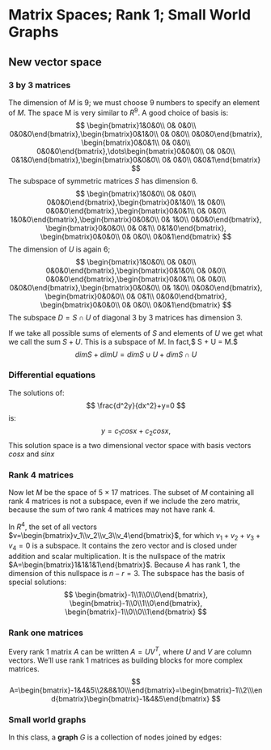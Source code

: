 # Matrix Spaces; Rank 1; Small World Graphs

##  New vector space 

###  3 by 3 matrices 

The dimension of $M$ is 9; we must choose 9 numbers to specify an element of $M$. The space M is very similar to $R^9$. A good choice of basis is:  
$$
\begin{bmatrix}1&0&0\\
0& 0&0\\
0&0&0\end{bmatrix},\begin{bmatrix}0&1&0\\
0& 0&0\\
0&0&0\end{bmatrix},
\begin{bmatrix}0&0&1\\
0& 0&0\\
0&0&0\end{bmatrix},\dots\begin{bmatrix}0&0&0\\
0& 0&0\\
0&1&0\end{bmatrix},\begin{bmatrix}0&0&0\\
0& 0&0\\
0&0&1\end{bmatrix}
$$
The subspace of symmetric matrices $S$ has dimension 6.  
$$
\begin{bmatrix}1&0&0\\
0& 0&0\\
0&0&0\end{bmatrix},\begin{bmatrix}0&1&0\\
1& 0&0\\
0&0&0\end{bmatrix},\begin{bmatrix}0&0&1\\
0& 0&0\\
1&0&0\end{bmatrix},\begin{bmatrix}0&0&0\\
0& 1&0\\
0&0&0\end{bmatrix},
\begin{bmatrix}0&0&0\\
0& 0&1\\
0&1&0\end{bmatrix},
\begin{bmatrix}0&0&0\\
0& 0&0\\
0&0&1\end{bmatrix}
$$
The dimension of $U$ is again 6;  
$$
\begin{bmatrix}1&0&0\\
0& 0&0\\
0&0&0\end{bmatrix},\begin{bmatrix}0&1&0\\
0& 0&0\\
0&0&0\end{bmatrix},\begin{bmatrix}0&0&1\\
0& 0&0\\
0&0&0\end{bmatrix},\begin{bmatrix}0&0&0\\
0& 1&0\\
0&0&0\end{bmatrix},
\begin{bmatrix}0&0&0\\
0& 0&1\\
0&0&0\end{bmatrix},
\begin{bmatrix}0&0&0\\
0& 0&0\\
0&0&1\end{bmatrix}
$$
The subspace $D = S ∩ U$ of diagonal 3 by 3 matrices has dimension 3.  

 If we take all possible sums of elements of $S$ and elements of $U$ we get what we call the sum $S + U$. This is a subspace of $M$. In fact,$ S + U = M.$ 
$$
dim S + dim U = dim S ∪ U + dim S ∩ U
$$

###  Differential equations 

The solutions of:
$$
\frac{d^2y}{dx^2}+y=0
$$
is:
$$
y=c_1cosx+c_2cosx,
$$
This solution space is a two dimensional vector space with basis vectors $cos x$ and $sin x$ 

###  Rank 4 matrices 

 Now let $M$ be the space of 5 × 17 matrices. The subset of $M$ containing all rank 4 matrices is not a subspace, even if we include the zero matrix, because the sum of two rank 4 matrices may not have rank 4.  

 In $R^4$, the set of all vectors $v=\begin{bmatrix}v_1\\v_2\\v_3\\v_4\end{bmatrix}$, for which $v_1 + v_2 + v_3 + v_4 = 0$ is a subspace. It contains the zero vector and is closed under addition and scalar multiplication. It is the nullspace of the matrix $A=\begin{bmatrix}1&1&1&1\end{bmatrix}$. Because $A$ has rank 1, the dimension of this nullspace is $n − r = 3$. The subspace has the basis of special solutions:  
$$
\begin{bmatrix}-1\\1\\0\\0\end{bmatrix},
\begin{bmatrix}-1\\0\\1\\0\end{bmatrix},
\begin{bmatrix}-1\\0\\0\\1\end{bmatrix}
$$

###  Rank one matrices 

 Every rank 1 matrix $A$ can be written $A = UV^T,$ where $U$ and $V$ are column vectors. We’ll use rank 1 matrices as building blocks for more complex matrices.  
$$
A=\begin{bmatrix}-1&4&5\\2&8&10\\\end{bmatrix}=\begin{bmatrix}-1\\2\\\end{bmatrix}\begin{bmatrix}-1&4&5\end{bmatrix}
$$

###  Small world graphs 

 In this class, a **graph** $G$ is a collection of nodes joined by edges:  

